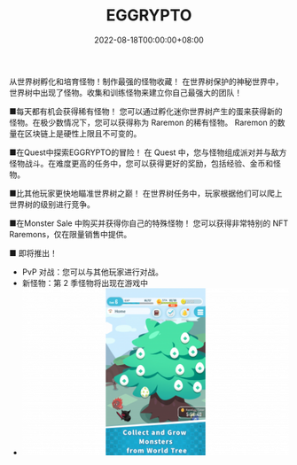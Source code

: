 ﻿---
title: "EGGRYPTO"
description: "孵化鸡蛋并收集不可替代的怪物！"
date: 2022-08-18T00:00:00+08:00
lastmod: 2022-08-18T00:00:00+08:00
draft: false
authors: ["boogArno"]
featuredImage: "eggrypto.png"
tags: ["NFT Games","EGGRYPTO"]
categories: ["nfts"]
nfts: ["NFT Games"]
blockchain: "ETH"
website: "https://eggrypto.com/"
twitter: "https://bit.ly/eggrypto-tw-en"
discord: "https://bit.ly/eggrypto-discord-v2"
telegram: ""
github: ""
youtube: "https://www.youtube.com/watch?v=FGaHb3KuCzM"
twitch: ""
facebook: ""
instagram: "https://bit.ly/eggrypto-ig"
reddit: ""
medium: "https://bit.ly/eggrypto-medium"
steam: ""
gitbook: ""
googleplay: ""
appstore: ""
status: "Live"
weight: 
lightgallery: true
toc: true
pinned: false
recommend: false
recommend1: false
---
从世界树孵化和培育怪物！制作最强的怪物收藏！
在世界树保护的神秘世界中，世界树中出现了怪物。收集和训练怪物来建立你自己最强大的团队！

■每天都有机会获得稀有怪物！
您可以通过孵化迷你世界树产生的蛋来获得新的怪物。在极少数情况下，您可以获得称为 Raremon 的稀有怪物。 Raremon 的数量在区块链上是硬性上限且不可变的。

■在Quest中探索EGGRYPTO的冒险！
在 Quest 中，您与怪物组成派对并与敌方怪物战斗。在难度更高的任务中，您可以获得更好的奖励，包括经验、金币和怪物。

■比其他玩家更快地瞄准世界树之巅！
在世界树任务中，玩家根据他们可以爬上世界树的级别进行竞争。

■在Monster Sale 中购买并获得你自己的特殊怪物！
您可以获得非常特别的 NFT Raremons，仅在限量销售中提供。

■ 即将推出！

- PvP 对战：您可以与其他玩家进行对战。
- 新怪物：第 2 季怪物将出现在游戏中
- ![eggrypto-dapp-games-eth-image1-500x315_2287c62b87d3e8a5f94be3126c91347e](eggrypto-dapp-games-eth-image1-500x315_2287c62b87d3e8a5f94be3126c91347e.png)